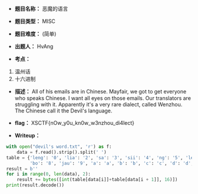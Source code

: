 * **题目名称：** 恶魔的语言

* **题目类型：** MISC

* **题目难度：** (简单)

* **出题人：** HvAng

* **考点：**  

1. 温州话
2. 十六进制

* **描述：**  All of his emails are in Chinese. Mayfair, we got to get everyone who speaks Chinese. I want all eyes on those emails. Our translators are struggling with it. Apparently it's a very rare dialect, called Wenzhou. The Chinese call it the Devil's language.

* **flag：** XSCTF{nOw_y0u_kn0w_w3nzhou_di4lect}

* **Writeup：**

```py
with open("devil's word.txt", 'r') as f:
    data = f.read().strip().split(' ')
table = {'leng': '0', 'lia': '2', 'sa': '3', 'sii': '4', 'ng': '5', 'leu': '6', 'cai': '7',
         'bo': '8', 'jau': '9', 'a': 'a', 'b': 'b', 'c': 'c', 'd': 'd', 'e': 'e', 'f': 'f'}
result = b''
for i in range(0, len(data), 2):
    result += bytes([int(table[data[i]]+table[data[i + 1]], 16)])
print(result.decode())
```